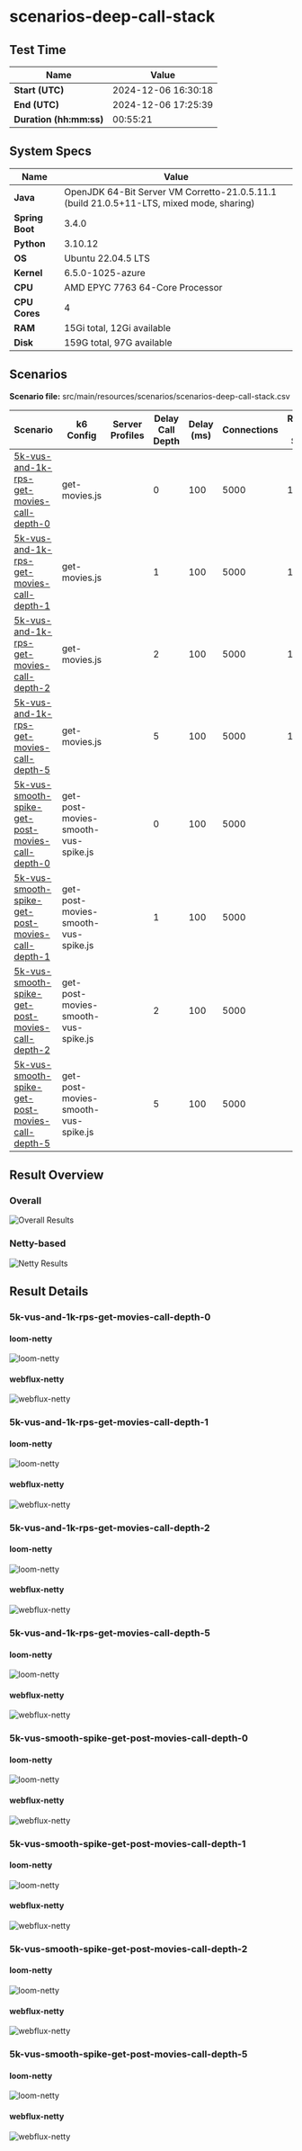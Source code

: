 # scenarios-deep-call-stack

## Test Time

| **Name**                | **Value** |
|-------------------------|-----------|
| **Start (UTC)** | 2024-12-06 16:30:18 |
| **End (UTC)** | 2024-12-06 17:25:39 |
| **Duration (hh:mm:ss)** | 00:55:21 |

## System Specs

| **Name**                | **Value** |
|-------------------------|-----------|
| **Java** | OpenJDK 64-Bit Server VM Corretto-21.0.5.11.1 (build 21.0.5+11-LTS, mixed mode, sharing) |
| **Spring Boot** | 3.4.0 |
| **Python** | 3.10.12 |
| **OS** | Ubuntu 22.04.5 LTS |
| **Kernel** | 6.5.0-1025-azure |
| **CPU** | AMD EPYC 7763 64-Core Processor |
| **CPU Cores** | 4 |
| **RAM** | 15Gi total, 12Gi available |
| **Disk** | 159G total, 97G available |

## Scenarios

**Scenario file:** src/main/resources/scenarios/scenarios-deep-call-stack.csv

| Scenario | k6 Config | Server Profiles | Delay Call Depth | Delay (ms) | Connections | Requests per Second | Warmup Duration (s) | Test Duration (s) |
|----------|-----------|-----------------|------------------|------------|-------------|---------------------|---------------------|------------------|
| [5k-vus-and-1k-rps-get-movies-call-depth-0](#5k-vus-and-1k-rps-get-movies-call-depth-0) | get-movies.js |  | 0 | 100 | 5000 | 1000 | 10 | 180 |
| [5k-vus-and-1k-rps-get-movies-call-depth-1](#5k-vus-and-1k-rps-get-movies-call-depth-1) | get-movies.js |  | 1 | 100 | 5000 | 1000 | 10 | 180 |
| [5k-vus-and-1k-rps-get-movies-call-depth-2](#5k-vus-and-1k-rps-get-movies-call-depth-2) | get-movies.js |  | 2 | 100 | 5000 | 1000 | 10 | 180 |
| [5k-vus-and-1k-rps-get-movies-call-depth-5](#5k-vus-and-1k-rps-get-movies-call-depth-5) | get-movies.js |  | 5 | 100 | 5000 | 1000 | 10 | 180 |
| [5k-vus-smooth-spike-get-post-movies-call-depth-0](#5k-vus-smooth-spike-get-post-movies-call-depth-0) | get-post-movies-smooth-vus-spike.js |  | 0 | 100 | 5000 |  | 0 | 180 |
| [5k-vus-smooth-spike-get-post-movies-call-depth-1](#5k-vus-smooth-spike-get-post-movies-call-depth-1) | get-post-movies-smooth-vus-spike.js |  | 1 | 100 | 5000 |  | 0 | 180 |
| [5k-vus-smooth-spike-get-post-movies-call-depth-2](#5k-vus-smooth-spike-get-post-movies-call-depth-2) | get-post-movies-smooth-vus-spike.js |  | 2 | 100 | 5000 |  | 0 | 180 |
| [5k-vus-smooth-spike-get-post-movies-call-depth-5](#5k-vus-smooth-spike-get-post-movies-call-depth-5) | get-post-movies-smooth-vus-spike.js |  | 5 | 100 | 5000 |  | 0 | 180 |

## Result Overview

### Overall

![Overall Results](./results.png)
### Netty-based

![Netty Results](./results-netty.png)

## Result Details


### 5k-vus-and-1k-rps-get-movies-call-depth-0

#### loom-netty

![loom-netty](./5k-vus-and-1k-rps-get-movies-call-depth-0/loom-netty.png)

#### webflux-netty

![webflux-netty](./5k-vus-and-1k-rps-get-movies-call-depth-0/webflux-netty.png)


### 5k-vus-and-1k-rps-get-movies-call-depth-1

#### loom-netty

![loom-netty](./5k-vus-and-1k-rps-get-movies-call-depth-1/loom-netty.png)

#### webflux-netty

![webflux-netty](./5k-vus-and-1k-rps-get-movies-call-depth-1/webflux-netty.png)


### 5k-vus-and-1k-rps-get-movies-call-depth-2

#### loom-netty

![loom-netty](./5k-vus-and-1k-rps-get-movies-call-depth-2/loom-netty.png)

#### webflux-netty

![webflux-netty](./5k-vus-and-1k-rps-get-movies-call-depth-2/webflux-netty.png)


### 5k-vus-and-1k-rps-get-movies-call-depth-5

#### loom-netty

![loom-netty](./5k-vus-and-1k-rps-get-movies-call-depth-5/loom-netty.png)

#### webflux-netty

![webflux-netty](./5k-vus-and-1k-rps-get-movies-call-depth-5/webflux-netty.png)


### 5k-vus-smooth-spike-get-post-movies-call-depth-0

#### loom-netty

![loom-netty](./5k-vus-smooth-spike-get-post-movies-call-depth-0/loom-netty.png)

#### webflux-netty

![webflux-netty](./5k-vus-smooth-spike-get-post-movies-call-depth-0/webflux-netty.png)


### 5k-vus-smooth-spike-get-post-movies-call-depth-1

#### loom-netty

![loom-netty](./5k-vus-smooth-spike-get-post-movies-call-depth-1/loom-netty.png)

#### webflux-netty

![webflux-netty](./5k-vus-smooth-spike-get-post-movies-call-depth-1/webflux-netty.png)


### 5k-vus-smooth-spike-get-post-movies-call-depth-2

#### loom-netty

![loom-netty](./5k-vus-smooth-spike-get-post-movies-call-depth-2/loom-netty.png)

#### webflux-netty

![webflux-netty](./5k-vus-smooth-spike-get-post-movies-call-depth-2/webflux-netty.png)


### 5k-vus-smooth-spike-get-post-movies-call-depth-5

#### loom-netty

![loom-netty](./5k-vus-smooth-spike-get-post-movies-call-depth-5/loom-netty.png)

#### webflux-netty

![webflux-netty](./5k-vus-smooth-spike-get-post-movies-call-depth-5/webflux-netty.png)


